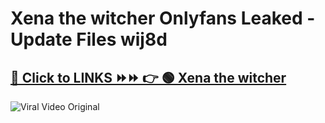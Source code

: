 
 # Xena the witcher Onlyfans Leaked - Update Files wij8d

## <h2><a href="https://clipsfans.com/Xena_the_witcher&ref=git">🔗 Click to LINKS ⏩⏩ 👉 🟢 Xena the witcher </a></h2>

<a href="https://clipsfans.com/Xena_the_witcher&ref=git" rel="nofollow" data-target="animated-image.originalLink"><img src="https://i.ibb.co.com/xMMVF88/686577567.gif" alt="Viral Video Original" style="max-width: 100%; display: inline-block;" data-target="animated-image.originalImage"></a>

